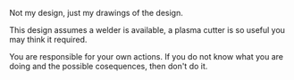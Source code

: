 Not my design, just my drawings of the design.

This design assumes a welder is available, a plasma cutter is so useful you may think it required.

You are responsible for your own actions.  If you do not know what you are doing and the possible cosequences, then don't do it.